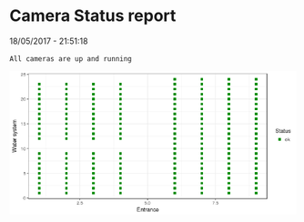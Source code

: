 Camera Status report
================
18/05/2017 - 21:51:18

    All cameras are up and running

![](camreport_files/figure-markdown_github/unnamed-chunk-2-1.png)
